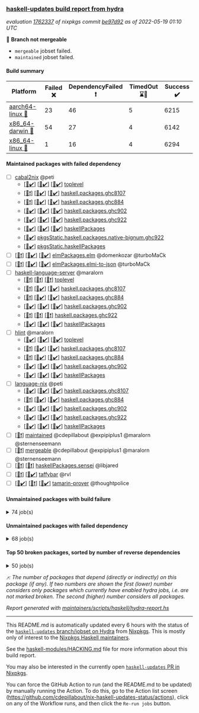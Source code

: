 ### [haskell-updates build report from hydra](https://hydra.nixos.org/jobset/nixpkgs/haskell-updates)
*evaluation [1762337](https://hydra.nixos.org/eval/1762337) of nixpkgs commit [be97d92](https://github.com/NixOS/nixpkgs/commits/be97d92fdc11ecc0ee05e3c0665b19b1be71c9a3) as of 2022-05-19 01:10 UTC*

:red_circle: **Branch not mergeable**
  * `mergeable` jobset failed.
  * `maintained` jobset failed.

#### Build summary

 | Platform | Failed :x: | DependencyFailed :heavy_exclamation_mark: | TimedOut :hourglass::no_entry_sign: | Success :heavy_check_mark: | 
 | --- | --- | --- | --- | --- | 
 | [aarch64-linux :iphone:](https://hydra.nixos.org/eval/1762337?filter=.aarch64-linux) | 23 | 46 | 5 | 6215 | 
 | [x86_64-darwin :apple:](https://hydra.nixos.org/eval/1762337?filter=.x86_64-darwin) | 54 | 27 | 4 | 6142 | 
 | [x86_64-linux :penguin:](https://hydra.nixos.org/eval/1762337?filter=.x86_64-linux) | 1 | 16 | 4 | 6294 | 
#### Maintained packages with failed dependency
- [ ] [cabal2nix](https://hydra.nixos.org/eval/1762337?filter=cabal2nix) @peti
  - [[:iphone::heavy_check_mark:]](https://hydra.nixos.org/build/177268217) [[:apple::heavy_check_mark:]](https://hydra.nixos.org/build/177282389) [[:penguin::heavy_check_mark:]](https://hydra.nixos.org/build/177275826) [toplevel](https://hydra.nixos.org/eval/1762337?filter=cabal2nix)
  - [[:iphone::heavy_exclamation_mark:]](https://hydra.nixos.org/build/177265163) [[:apple::heavy_check_mark:]](https://hydra.nixos.org/build/177279640) [[:penguin::heavy_check_mark:]](https://hydra.nixos.org/build/177277289) [haskell.packages.ghc8107](https://hydra.nixos.org/eval/1762337?filter=haskell.packages.ghc8107.cabal2nix)
  - [[:iphone::heavy_exclamation_mark:]](https://hydra.nixos.org/build/177267878) [[:apple::heavy_check_mark:]](https://hydra.nixos.org/build/177278312) [[:penguin::heavy_check_mark:]](https://hydra.nixos.org/build/177280110) [haskell.packages.ghc884](https://hydra.nixos.org/eval/1762337?filter=haskell.packages.ghc884.cabal2nix)
  - [[:iphone::heavy_check_mark:]](https://hydra.nixos.org/build/177279425) [[:apple::heavy_check_mark:]](https://hydra.nixos.org/build/177281409) [[:penguin::heavy_check_mark:]](https://hydra.nixos.org/build/177268280) [haskell.packages.ghc902](https://hydra.nixos.org/eval/1762337?filter=haskell.packages.ghc902.cabal2nix)
  - [[:iphone::heavy_check_mark:]](https://hydra.nixos.org/build/177275772) [[:apple::heavy_check_mark:]](https://hydra.nixos.org/build/177282499) [[:penguin::heavy_check_mark:]](https://hydra.nixos.org/build/177264855) [haskell.packages.ghc922](https://hydra.nixos.org/eval/1762337?filter=haskell.packages.ghc922.cabal2nix)
  - [[:iphone::heavy_check_mark:]](https://hydra.nixos.org/build/177274853) [[:apple::heavy_check_mark:]](https://hydra.nixos.org/build/177269448) [[:penguin::heavy_check_mark:]](https://hydra.nixos.org/build/177265853) [haskellPackages](https://hydra.nixos.org/eval/1762337?filter=haskellPackages.cabal2nix)
  -   [[:penguin::heavy_check_mark:]](https://hydra.nixos.org/build/177275525) [pkgsStatic.haskell.packages.native-bignum.ghc922](https://hydra.nixos.org/eval/1762337?filter=pkgsStatic.haskell.packages.native-bignum.ghc922.cabal2nix)
  -   [[:penguin::heavy_check_mark:]](https://hydra.nixos.org/build/177282560) [pkgsStatic.haskellPackages](https://hydra.nixos.org/eval/1762337?filter=pkgsStatic.haskellPackages.cabal2nix)
- [ ] [[:iphone::heavy_exclamation_mark:]](https://hydra.nixos.org/build/177272711) [[:apple::heavy_check_mark:]](https://hydra.nixos.org/build/177280085) [[:penguin::heavy_check_mark:]](https://hydra.nixos.org/build/177268832) [elmPackages.elm](https://hydra.nixos.org/eval/1762337?filter=elmPackages.elm) @domenkozar @turboMaCk
- [ ] [[:iphone::heavy_exclamation_mark:]](https://hydra.nixos.org/build/177281162) [[:apple::heavy_check_mark:]](https://hydra.nixos.org/build/177283211) [[:penguin::heavy_check_mark:]](https://hydra.nixos.org/build/177266874) [elmPackages.elmi-to-json](https://hydra.nixos.org/eval/1762337?filter=elmPackages.elmi-to-json) @turboMaCk
- [ ] [haskell-language-server](https://hydra.nixos.org/eval/1762337?filter=haskell-language-server) @maralorn
  - [[:iphone::heavy_exclamation_mark:]](https://hydra.nixos.org/build/177281890) [[:apple::heavy_exclamation_mark:]](https://hydra.nixos.org/build/177280337) [[:penguin::heavy_exclamation_mark:]](https://hydra.nixos.org/build/177266132) [toplevel](https://hydra.nixos.org/eval/1762337?filter=haskell-language-server)
  - [[:iphone::heavy_exclamation_mark:]](https://hydra.nixos.org/build/177281303) [[:apple::heavy_check_mark:]](https://hydra.nixos.org/build/177276866) [[:penguin::heavy_check_mark:]](https://hydra.nixos.org/build/177283258) [haskell.packages.ghc8107](https://hydra.nixos.org/eval/1762337?filter=haskell.packages.ghc8107.haskell-language-server)
  - [[:iphone::heavy_exclamation_mark:]](https://hydra.nixos.org/build/177280750) [[:apple::heavy_check_mark:]](https://hydra.nixos.org/build/177267799) [[:penguin::heavy_check_mark:]](https://hydra.nixos.org/build/177283789) [haskell.packages.ghc884](https://hydra.nixos.org/eval/1762337?filter=haskell.packages.ghc884.haskell-language-server)
  - [[:iphone::heavy_check_mark:]](https://hydra.nixos.org/build/177270948) [[:apple::heavy_check_mark:]](https://hydra.nixos.org/build/177268894) [[:penguin::heavy_check_mark:]](https://hydra.nixos.org/build/177265103) [haskell.packages.ghc902](https://hydra.nixos.org/eval/1762337?filter=haskell.packages.ghc902.haskell-language-server)
  - [[:iphone::heavy_exclamation_mark:]](https://hydra.nixos.org/build/177269643) [[:apple::heavy_exclamation_mark:]](https://hydra.nixos.org/build/177271493) [[:penguin::heavy_exclamation_mark:]](https://hydra.nixos.org/build/177266738) [haskell.packages.ghc922](https://hydra.nixos.org/eval/1762337?filter=haskell.packages.ghc922.haskell-language-server)
  - [[:iphone::heavy_check_mark:]](https://hydra.nixos.org/build/177280344) [[:apple::heavy_check_mark:]](https://hydra.nixos.org/build/177269016) [[:penguin::heavy_check_mark:]](https://hydra.nixos.org/build/177283942) [haskellPackages](https://hydra.nixos.org/eval/1762337?filter=haskellPackages.haskell-language-server)
- [ ] [hlint](https://hydra.nixos.org/eval/1762337?filter=hlint) @maralorn
  - [[:iphone::heavy_check_mark:]](https://hydra.nixos.org/build/177282428) [[:apple::heavy_check_mark:]](https://hydra.nixos.org/build/177268912) [[:penguin::heavy_check_mark:]](https://hydra.nixos.org/build/177269543) [toplevel](https://hydra.nixos.org/eval/1762337?filter=hlint)
  - [[:iphone::heavy_exclamation_mark:]](https://hydra.nixos.org/build/177267131) [[:apple::heavy_check_mark:]](https://hydra.nixos.org/build/177269664) [[:penguin::heavy_check_mark:]](https://hydra.nixos.org/build/177270157) [haskell.packages.ghc8107](https://hydra.nixos.org/eval/1762337?filter=haskell.packages.ghc8107.hlint)
  - [[:iphone::heavy_exclamation_mark:]](https://hydra.nixos.org/build/177279820) [[:apple::heavy_check_mark:]](https://hydra.nixos.org/build/177279213) [[:penguin::heavy_check_mark:]](https://hydra.nixos.org/build/177281228) [haskell.packages.ghc884](https://hydra.nixos.org/eval/1762337?filter=haskell.packages.ghc884.hlint)
  - [[:iphone::heavy_check_mark:]](https://hydra.nixos.org/build/177280921) [[:apple::heavy_check_mark:]](https://hydra.nixos.org/build/177267679) [[:penguin::heavy_check_mark:]](https://hydra.nixos.org/build/177273487) [haskell.packages.ghc902](https://hydra.nixos.org/eval/1762337?filter=haskell.packages.ghc902.hlint)
  - [[:iphone::heavy_check_mark:]](https://hydra.nixos.org/build/177282727) [[:apple::heavy_check_mark:]](https://hydra.nixos.org/build/177273971) [[:penguin::heavy_check_mark:]](https://hydra.nixos.org/build/177271442) [haskellPackages](https://hydra.nixos.org/eval/1762337?filter=haskellPackages.hlint)
- [ ] [language-nix](https://hydra.nixos.org/eval/1762337?filter=language-nix) @peti
  - [[:iphone::heavy_check_mark:]](https://hydra.nixos.org/build/177269225) [[:apple::heavy_check_mark:]](https://hydra.nixos.org/build/177268167) [[:penguin::heavy_check_mark:]](https://hydra.nixos.org/build/177277610) [haskell.packages.ghc8107](https://hydra.nixos.org/eval/1762337?filter=haskell.packages.ghc8107.language-nix)
  - [[:iphone::heavy_exclamation_mark:]](https://hydra.nixos.org/build/177276535) [[:apple::heavy_check_mark:]](https://hydra.nixos.org/build/177274864) [[:penguin::heavy_check_mark:]](https://hydra.nixos.org/build/177281748) [haskell.packages.ghc884](https://hydra.nixos.org/eval/1762337?filter=haskell.packages.ghc884.language-nix)
  - [[:iphone::heavy_check_mark:]](https://hydra.nixos.org/build/177271855) [[:apple::heavy_check_mark:]](https://hydra.nixos.org/build/177279955) [[:penguin::heavy_check_mark:]](https://hydra.nixos.org/build/177270808) [haskell.packages.ghc902](https://hydra.nixos.org/eval/1762337?filter=haskell.packages.ghc902.language-nix)
  - [[:iphone::heavy_check_mark:]](https://hydra.nixos.org/build/177283081) [[:apple::heavy_check_mark:]](https://hydra.nixos.org/build/177273761) [[:penguin::heavy_check_mark:]](https://hydra.nixos.org/build/177273676) [haskell.packages.ghc922](https://hydra.nixos.org/eval/1762337?filter=haskell.packages.ghc922.language-nix)
  - [[:iphone::heavy_check_mark:]](https://hydra.nixos.org/build/177273367) [[:apple::heavy_check_mark:]](https://hydra.nixos.org/build/177267535) [[:penguin::heavy_check_mark:]](https://hydra.nixos.org/build/177267611) [haskellPackages](https://hydra.nixos.org/eval/1762337?filter=haskellPackages.language-nix)
- [ ] [[:penguin::heavy_exclamation_mark:]](https://hydra.nixos.org/build/177274125) [maintained](https://hydra.nixos.org/eval/1762337?filter=maintained) @cdepillabout @expipiplus1 @maralorn @sternenseemann
- [ ] [[:penguin::heavy_exclamation_mark:]](https://hydra.nixos.org/build/177267015) [mergeable](https://hydra.nixos.org/eval/1762337?filter=mergeable) @cdepillabout @expipiplus1 @maralorn @sternenseemann
- [ ] [[:iphone::heavy_exclamation_mark:]](https://hydra.nixos.org/build/177269821) [[:penguin::heavy_exclamation_mark:]](https://hydra.nixos.org/build/177268313) [haskellPackages.sensei](https://hydra.nixos.org/eval/1762337?filter=haskellPackages.sensei) @libjared
- [ ] [[:iphone::heavy_exclamation_mark:]](https://hydra.nixos.org/build/177275897) [[:penguin::heavy_check_mark:]](https://hydra.nixos.org/build/177267323) [taffybar](https://hydra.nixos.org/eval/1762337?filter=taffybar) @rvl
- [ ] [[:iphone::heavy_check_mark:]](https://hydra.nixos.org/build/177280518) [[:apple::heavy_exclamation_mark:]](https://hydra.nixos.org/build/177266679) [[:penguin::heavy_check_mark:]](https://hydra.nixos.org/build/177275832) [tamarin-prover](https://hydra.nixos.org/eval/1762337?filter=tamarin-prover) @thoughtpolice
#### Unmaintained packages with build failure
<details><summary>74 job(s) </summary>

- [ ] [[:iphone::heavy_check_mark:]](https://hydra.nixos.org/build/177278696) [[:apple::x:]](https://hydra.nixos.org/build/177280862) [[:penguin::heavy_check_mark:]](https://hydra.nixos.org/build/177269689) [haskellPackages.di-core](https://hydra.nixos.org/eval/1762337?filter=haskellPackages.di-core)  :arrow_heading_up: 8 | 11
- [ ] [[:iphone::x:]](https://hydra.nixos.org/build/177280266) [[:apple::heavy_check_mark:]](https://hydra.nixos.org/build/177278844) [[:penguin::heavy_check_mark:]](https://hydra.nixos.org/build/177269810) [haskellPackages.OrderedBits](https://hydra.nixos.org/eval/1762337?filter=haskellPackages.OrderedBits)  :arrow_heading_up: 5 | 36
- [ ] [[:iphone::x:]](https://hydra.nixos.org/build/177277657) [[:apple::heavy_check_mark:]](https://hydra.nixos.org/build/177270180) [[:penguin::heavy_check_mark:]](https://hydra.nixos.org/build/177270075) [haskellPackages.hw-json-simd](https://hydra.nixos.org/eval/1762337?filter=haskellPackages.hw-json-simd)  :arrow_heading_up: 2 | 8
- [ ] [[:iphone::x:]](https://hydra.nixos.org/build/177270102) [[:apple::heavy_check_mark:]](https://hydra.nixos.org/build/177268767) [[:penguin::heavy_check_mark:]](https://hydra.nixos.org/build/177268393) [haskellPackages.hw-simd](https://hydra.nixos.org/eval/1762337?filter=haskellPackages.hw-simd)  :arrow_heading_up: 2 | 8
- [ ] [[:iphone::x:]](https://hydra.nixos.org/build/177273739) [[:apple::heavy_check_mark:]](https://hydra.nixos.org/build/177267343) [[:penguin::heavy_check_mark:]](https://hydra.nixos.org/build/177277135) [haskellPackages.cdar-mBound](https://hydra.nixos.org/eval/1762337?filter=haskellPackages.cdar-mBound)  :arrow_heading_up: 2 | 2
- [ ] [[:iphone::x:]](https://hydra.nixos.org/build/177272073) [[:apple::heavy_check_mark:]](https://hydra.nixos.org/build/177271288) [[:penguin::heavy_check_mark:]](https://hydra.nixos.org/build/177267403) [haskellPackages.quic](https://hydra.nixos.org/eval/1762337?filter=haskellPackages.quic)  :arrow_heading_up: 2 | 2
- [ ] [[:iphone::x:]](https://hydra.nixos.org/build/177272252) [[:apple::heavy_check_mark:]](https://hydra.nixos.org/build/177271239) [[:penguin::heavy_check_mark:]](https://hydra.nixos.org/build/177269084) [haskellPackages.freetype2](https://hydra.nixos.org/eval/1762337?filter=haskellPackages.freetype2)  :arrow_heading_up: 1 | 8
- [ ] [[:iphone::heavy_check_mark:]](https://hydra.nixos.org/build/177268342) [[:apple::x:]](https://hydra.nixos.org/build/177272543) [[:penguin::heavy_check_mark:]](https://hydra.nixos.org/build/177271283) [haskellPackages.free-vector-spaces](https://hydra.nixos.org/eval/1762337?filter=haskellPackages.free-vector-spaces)  :arrow_heading_up: 1 | 7
- [ ] [[:iphone::x:]](https://hydra.nixos.org/build/177283057) [[:apple::heavy_check_mark:]](https://hydra.nixos.org/build/177272756) [[:penguin::heavy_check_mark:]](https://hydra.nixos.org/build/177269180) [haskellPackages.long-double](https://hydra.nixos.org/eval/1762337?filter=haskellPackages.long-double)  :arrow_heading_up: 1 | 2
- [ ] [[:iphone::x:]](https://hydra.nixos.org/build/177275552) [[:apple::x:]](https://hydra.nixos.org/build/177277974) [[:penguin::heavy_check_mark:]](https://hydra.nixos.org/build/177271491) [haskellPackages.easytensor](https://hydra.nixos.org/eval/1762337?filter=haskellPackages.easytensor)  :arrow_heading_up: 1 | 1
- [ ] [[:iphone::heavy_check_mark:]](https://hydra.nixos.org/build/177282014) [[:apple::x:]](https://hydra.nixos.org/build/177276401) [[:penguin::heavy_check_mark:]](https://hydra.nixos.org/build/177272710) [haskellPackages.grab](https://hydra.nixos.org/eval/1762337?filter=haskellPackages.grab)  :arrow_heading_up: 1 | 1
- [ ] [[:iphone::heavy_check_mark:]](https://hydra.nixos.org/build/177268709) [[:apple::x:]](https://hydra.nixos.org/build/177272539) [[:penguin::heavy_check_mark:]](https://hydra.nixos.org/build/177267554) [haskellPackages.keep-alive](https://hydra.nixos.org/eval/1762337?filter=haskellPackages.keep-alive)  :arrow_heading_up: 1 | 1
- [ ] [[:iphone::x:]](https://hydra.nixos.org/build/177272872) [[:apple::heavy_check_mark:]](https://hydra.nixos.org/build/177270648) [[:penguin::heavy_check_mark:]](https://hydra.nixos.org/build/177281774) [haskellPackages.nlopt-haskell](https://hydra.nixos.org/eval/1762337?filter=haskellPackages.nlopt-haskell)  :arrow_heading_up: 1 | 1
- [ ] [[:iphone::x:]](https://hydra.nixos.org/build/177276238) [[:apple::heavy_check_mark:]](https://hydra.nixos.org/build/177266634) [[:penguin::heavy_check_mark:]](https://hydra.nixos.org/build/177265435) [haskellPackages.swisstable](https://hydra.nixos.org/eval/1762337?filter=haskellPackages.swisstable)  :arrow_heading_up: 1 | 1
- [ ] [[:iphone::x:]](https://hydra.nixos.org/build/177282193) [[:apple::heavy_check_mark:]](https://hydra.nixos.org/build/177278394) [[:penguin::heavy_check_mark:]](https://hydra.nixos.org/build/177276830) [haskellPackages.unicode-properties](https://hydra.nixos.org/eval/1762337?filter=haskellPackages.unicode-properties)  :arrow_heading_up: 1 | 1
- [ ] [[:iphone::heavy_check_mark:]](https://hydra.nixos.org/build/177283499) [[:apple::x:]](https://hydra.nixos.org/build/177265465) [[:penguin::heavy_check_mark:]](https://hydra.nixos.org/build/177264941) [haskellPackages.zip](https://hydra.nixos.org/eval/1762337?filter=haskellPackages.zip)  :arrow_heading_up: 0 | 5
- [ ] [[:iphone::heavy_check_mark:]](https://hydra.nixos.org/build/177280743) [[:apple::x:]](https://hydra.nixos.org/build/177272339) [[:penguin::heavy_check_mark:]](https://hydra.nixos.org/build/177276330) [haskellPackages.PyF](https://hydra.nixos.org/eval/1762337?filter=haskellPackages.PyF)  :arrow_heading_up: 0 | 4
- [ ] [[:iphone::heavy_check_mark:]](https://hydra.nixos.org/build/177283640) [[:apple::x:]](https://hydra.nixos.org/build/177281317) [[:penguin::heavy_check_mark:]](https://hydra.nixos.org/build/177278808) [haskellPackages.hmidi](https://hydra.nixos.org/eval/1762337?filter=haskellPackages.hmidi)  :arrow_heading_up: 0 | 4
- [ ] [[:iphone::heavy_check_mark:]](https://hydra.nixos.org/build/177277794) [[:apple::x:]](https://hydra.nixos.org/build/177277962) [[:penguin::heavy_check_mark:]](https://hydra.nixos.org/build/177276494) [haskellPackages.posix-socket](https://hydra.nixos.org/eval/1762337?filter=haskellPackages.posix-socket)  :arrow_heading_up: 0 | 2
- [ ] [[:iphone::heavy_check_mark:]](https://hydra.nixos.org/build/177271201) [[:apple::x:]](https://hydra.nixos.org/build/177271714) [[:penguin::heavy_check_mark:]](https://hydra.nixos.org/build/177273134) [haskellPackages.gi-gdkx11](https://hydra.nixos.org/eval/1762337?filter=haskellPackages.gi-gdkx11)  :arrow_heading_up: 0 | 1
- [ ] [[:iphone::heavy_check_mark:]](https://hydra.nixos.org/build/177266698) [[:apple::x:]](https://hydra.nixos.org/build/177282357) [[:penguin::heavy_check_mark:]](https://hydra.nixos.org/build/177281485) [haskellPackages.hamid](https://hydra.nixos.org/eval/1762337?filter=haskellPackages.hamid)  :arrow_heading_up: 0 | 1
- [ ] [[:iphone::heavy_check_mark:]](https://hydra.nixos.org/build/177277827) [[:apple::x:]](https://hydra.nixos.org/build/177280872) [[:penguin::heavy_check_mark:]](https://hydra.nixos.org/build/177269033) [haskellPackages.hmatrix-morpheus](https://hydra.nixos.org/eval/1762337?filter=haskellPackages.hmatrix-morpheus)  :arrow_heading_up: 0 | 1
- [ ] [[:iphone::heavy_check_mark:]](https://hydra.nixos.org/build/177267922) [[:apple::x:]](https://hydra.nixos.org/build/177282599) [[:penguin::heavy_check_mark:]](https://hydra.nixos.org/build/177265227) [haskellPackages.huckleberry](https://hydra.nixos.org/eval/1762337?filter=haskellPackages.huckleberry)  :arrow_heading_up: 0 | 1
- [ ] [[:iphone::heavy_check_mark:]](https://hydra.nixos.org/build/177282950) [[:apple::x:]](https://hydra.nixos.org/build/177265695) [[:penguin::heavy_check_mark:]](https://hydra.nixos.org/build/177271223) [haskellPackages.openal-ffi](https://hydra.nixos.org/eval/1762337?filter=haskellPackages.openal-ffi)  :arrow_heading_up: 0 | 1
- [ ] [[:iphone::x:]](https://hydra.nixos.org/build/177266677) [[:apple::heavy_check_mark:]](https://hydra.nixos.org/build/177281605) [[:penguin::heavy_check_mark:]](https://hydra.nixos.org/build/177267017) [haskellPackages.picosat](https://hydra.nixos.org/eval/1762337?filter=haskellPackages.picosat)  :arrow_heading_up: 0 | 1
- [ ] [[:iphone::heavy_check_mark:]](https://hydra.nixos.org/build/177278047) [[:apple::x:]](https://hydra.nixos.org/build/177266585) [[:penguin::heavy_check_mark:]](https://hydra.nixos.org/build/177266144) [haskellPackages.select](https://hydra.nixos.org/eval/1762337?filter=haskellPackages.select)  :arrow_heading_up: 0 | 1
- [ ] [[:iphone::heavy_check_mark:]](https://hydra.nixos.org/build/177279782) [[:apple::x:]](https://hydra.nixos.org/build/177273795) [[:penguin::heavy_check_mark:]](https://hydra.nixos.org/build/177277842) [haskellPackages.sysinfo](https://hydra.nixos.org/eval/1762337?filter=haskellPackages.sysinfo)  :arrow_heading_up: 0 | 1
- [ ] [[:iphone::x:]](https://hydra.nixos.org/build/177269770) [[:apple::heavy_check_mark:]](https://hydra.nixos.org/build/177269483) [[:penguin::heavy_check_mark:]](https://hydra.nixos.org/build/177265562) [haskellPackages.txt-sushi](https://hydra.nixos.org/eval/1762337?filter=haskellPackages.txt-sushi)  :arrow_heading_up: 0 | 1
- [ ] [[:iphone::heavy_check_mark:]](https://hydra.nixos.org/build/177267984) [[:apple::x:]](https://hydra.nixos.org/build/177265805) [[:penguin::heavy_check_mark:]](https://hydra.nixos.org/build/177275753) [haskellPackages.FractalArt](https://hydra.nixos.org/eval/1762337?filter=haskellPackages.FractalArt) 
- [ ] [[:iphone::x:]](https://hydra.nixos.org/build/177283838) [[:apple::heavy_check_mark:]](https://hydra.nixos.org/build/177277928) [[:penguin::heavy_check_mark:]](https://hydra.nixos.org/build/177265537) [haskellPackages.HsASA](https://hydra.nixos.org/eval/1762337?filter=haskellPackages.HsASA) 
- [ ] [[:iphone::hourglass::no_entry_sign:]](https://hydra.nixos.org/build/177279950) [[:apple::x:]](https://hydra.nixos.org/build/177276563) [[:penguin::hourglass::no_entry_sign:]](https://hydra.nixos.org/build/177274617) [haskellPackages.bindings-common](https://hydra.nixos.org/eval/1762337?filter=haskellPackages.bindings-common) 
- [ ] [[:iphone::heavy_check_mark:]](https://hydra.nixos.org/build/177266974) [[:apple::x:]](https://hydra.nixos.org/build/177267548) [[:penguin::heavy_check_mark:]](https://hydra.nixos.org/build/177274196) [haskellPackages.chiphunk](https://hydra.nixos.org/eval/1762337?filter=haskellPackages.chiphunk) 
- [ ] [[:iphone::x:]](https://hydra.nixos.org/build/177271517) [[:apple::heavy_check_mark:]](https://hydra.nixos.org/build/177282982) [[:penguin::heavy_check_mark:]](https://hydra.nixos.org/build/177271583) [haskellPackages.comfort-fftw](https://hydra.nixos.org/eval/1762337?filter=haskellPackages.comfort-fftw) 
- [ ] [[:iphone::heavy_check_mark:]](https://hydra.nixos.org/build/177283520) [[:apple::x:]](https://hydra.nixos.org/build/177280108) [[:penguin::heavy_check_mark:]](https://hydra.nixos.org/build/177272570) [haskellPackages.diskhash](https://hydra.nixos.org/eval/1762337?filter=haskellPackages.diskhash) 
- [ ] [[:iphone::x:]](https://hydra.nixos.org/build/177279377) [[:apple::heavy_check_mark:]](https://hydra.nixos.org/build/177271827) [[:penguin::heavy_check_mark:]](https://hydra.nixos.org/build/177271261) [haskellPackages.env-extra](https://hydra.nixos.org/eval/1762337?filter=haskellPackages.env-extra) 
- [ ] [[:iphone::heavy_check_mark:]](https://hydra.nixos.org/build/177269424) [[:apple::x:]](https://hydra.nixos.org/build/177275393) [[:penguin::heavy_check_mark:]](https://hydra.nixos.org/build/177269683) [haskellPackages.epub-tools](https://hydra.nixos.org/eval/1762337?filter=haskellPackages.epub-tools) 
- [ ] [[:iphone::heavy_check_mark:]](https://hydra.nixos.org/build/177270642) [[:apple::x:]](https://hydra.nixos.org/build/177277317) [[:penguin::heavy_check_mark:]](https://hydra.nixos.org/build/177279974) [haskellPackages.fudgets](https://hydra.nixos.org/eval/1762337?filter=haskellPackages.fudgets) 
- [ ] [[:iphone::heavy_check_mark:]](https://hydra.nixos.org/build/177267670) [[:apple::x:]](https://hydra.nixos.org/build/177272805) [[:penguin::heavy_check_mark:]](https://hydra.nixos.org/build/177267209) [haskellPackages.gerrit](https://hydra.nixos.org/eval/1762337?filter=haskellPackages.gerrit) 
- [ ] [[:iphone::heavy_check_mark:]](https://hydra.nixos.org/build/177269248) [[:apple::x:]](https://hydra.nixos.org/build/177275992) [[:penguin::heavy_check_mark:]](https://hydra.nixos.org/build/177274902) [haskellPackages.ghc-gc-hook](https://hydra.nixos.org/eval/1762337?filter=haskellPackages.ghc-gc-hook) 
- [ ] [[:apple::x:]](https://hydra.nixos.org/build/177265693) [haskellPackages.gi-gtkosxapplication](https://hydra.nixos.org/eval/1762337?filter=haskellPackages.gi-gtkosxapplication) 
- [ ] [[:iphone::x:]](https://hydra.nixos.org/build/177279199) [[:penguin::heavy_check_mark:]](https://hydra.nixos.org/build/177276295) [haskellPackages.gnome-keyring](https://hydra.nixos.org/eval/1762337?filter=haskellPackages.gnome-keyring) 
- [ ] [[:apple::x:]](https://hydra.nixos.org/build/177266277) [haskellPackages.gtk-mac-integration](https://hydra.nixos.org/eval/1762337?filter=haskellPackages.gtk-mac-integration) 
- [ ] [[:iphone::heavy_check_mark:]](https://hydra.nixos.org/build/177274702) [[:apple::x:]](https://hydra.nixos.org/build/177269208) [[:penguin::heavy_check_mark:]](https://hydra.nixos.org/build/177265578) [haskellPackages.gtk-traymanager](https://hydra.nixos.org/eval/1762337?filter=haskellPackages.gtk-traymanager) 
- [ ] [[:apple::x:]](https://hydra.nixos.org/build/177269583) [haskellPackages.gtk3-mac-integration](https://hydra.nixos.org/eval/1762337?filter=haskellPackages.gtk3-mac-integration) 
- [ ] [[:iphone::heavy_check_mark:]](https://hydra.nixos.org/build/177280998) [[:apple::x:]](https://hydra.nixos.org/build/177271726) [[:penguin::heavy_check_mark:]](https://hydra.nixos.org/build/177276873) [haskellPackages.hid](https://hydra.nixos.org/eval/1762337?filter=haskellPackages.hid) 
- [ ] [[:iphone::heavy_check_mark:]](https://hydra.nixos.org/build/177278197) [[:apple::x:]](https://hydra.nixos.org/build/177277833) [[:penguin::heavy_check_mark:]](https://hydra.nixos.org/build/177271287) [haskellPackages.hinotify-conduit](https://hydra.nixos.org/eval/1762337?filter=haskellPackages.hinotify-conduit) 
- [ ] [[:iphone::heavy_check_mark:]](https://hydra.nixos.org/build/177281467) [[:apple::x:]](https://hydra.nixos.org/build/177271824) [[:penguin::heavy_check_mark:]](https://hydra.nixos.org/build/177278839) [haskellPackages.hsshellscript](https://hydra.nixos.org/eval/1762337?filter=haskellPackages.hsshellscript) 
- [ ] [[:iphone::heavy_check_mark:]](https://hydra.nixos.org/build/177272209) [[:apple::x:]](https://hydra.nixos.org/build/177276055) [[:penguin::heavy_check_mark:]](https://hydra.nixos.org/build/177268788) [haskellPackages.hssourceinfo](https://hydra.nixos.org/eval/1762337?filter=haskellPackages.hssourceinfo) 
- [ ] [[:iphone::heavy_check_mark:]](https://hydra.nixos.org/build/177272215) [[:apple::x:]](https://hydra.nixos.org/build/177283045) [[:penguin::heavy_check_mark:]](https://hydra.nixos.org/build/177273667) [haskellPackages.ipcvar](https://hydra.nixos.org/eval/1762337?filter=haskellPackages.ipcvar) 
- [ ] [[:iphone::x:]](https://hydra.nixos.org/build/177274676) [[:apple::heavy_check_mark:]](https://hydra.nixos.org/build/177266061) [[:penguin::heavy_check_mark:]](https://hydra.nixos.org/build/177270313) [haskellPackages.jammittools](https://hydra.nixos.org/eval/1762337?filter=haskellPackages.jammittools) 
- [ ] [[:apple::x:]](https://hydra.nixos.org/build/177270698) [haskellPackages.kqueue](https://hydra.nixos.org/eval/1762337?filter=haskellPackages.kqueue) 
- [ ] [[:iphone::x:]](https://hydra.nixos.org/build/177266485) [[:apple::x:]](https://hydra.nixos.org/build/177272081) [[:penguin::x:]](https://hydra.nixos.org/build/177277296) [haskellPackages.lambdabot-telegram-plugins](https://hydra.nixos.org/eval/1762337?filter=haskellPackages.lambdabot-telegram-plugins) 
- [ ] [[:iphone::heavy_check_mark:]](https://hydra.nixos.org/build/177280104) [[:apple::x:]](https://hydra.nixos.org/build/177278785) [[:penguin::heavy_check_mark:]](https://hydra.nixos.org/build/177280964) [haskellPackages.linux-framebuffer](https://hydra.nixos.org/eval/1762337?filter=haskellPackages.linux-framebuffer) 
- [ ] [[:iphone::heavy_check_mark:]](https://hydra.nixos.org/build/177274408) [[:apple::x:]](https://hydra.nixos.org/build/177272659) [[:penguin::heavy_check_mark:]](https://hydra.nixos.org/build/177278227) [haskellPackages.mediawiki2latex](https://hydra.nixos.org/eval/1762337?filter=haskellPackages.mediawiki2latex) 
- [ ] [[:iphone::heavy_check_mark:]](https://hydra.nixos.org/build/177278743) [[:apple::x:]](https://hydra.nixos.org/build/177282759) [[:penguin::heavy_check_mark:]](https://hydra.nixos.org/build/177282638) [haskellPackages.mercury-api](https://hydra.nixos.org/eval/1762337?filter=haskellPackages.mercury-api) 
- [ ] [[:iphone::heavy_check_mark:]](https://hydra.nixos.org/build/177266412) [[:apple::x:]](https://hydra.nixos.org/build/177269627) [[:penguin::heavy_check_mark:]](https://hydra.nixos.org/build/177266932) [haskellPackages.nano-cryptr](https://hydra.nixos.org/eval/1762337?filter=haskellPackages.nano-cryptr) 
- [ ] [[:iphone::heavy_check_mark:]](https://hydra.nixos.org/build/177282057) [[:apple::x:]](https://hydra.nixos.org/build/177278519) [[:penguin::heavy_check_mark:]](https://hydra.nixos.org/build/177264764) [haskellPackages.persistent-pagination](https://hydra.nixos.org/eval/1762337?filter=haskellPackages.persistent-pagination) 
- [ ] [[:iphone::heavy_check_mark:]](https://hydra.nixos.org/build/177265645) [[:apple::x:]](https://hydra.nixos.org/build/177268309) [[:penguin::heavy_check_mark:]](https://hydra.nixos.org/build/177268863) [haskellPackages.phatsort](https://hydra.nixos.org/eval/1762337?filter=haskellPackages.phatsort) 
- [ ] [[:iphone::heavy_check_mark:]](https://hydra.nixos.org/build/177266046) [[:apple::x:]](https://hydra.nixos.org/build/177271129) [[:penguin::heavy_check_mark:]](https://hydra.nixos.org/build/177269192) [haskellPackages.ping-wrapper](https://hydra.nixos.org/eval/1762337?filter=haskellPackages.ping-wrapper) 
- [ ] [[:iphone::heavy_check_mark:]](https://hydra.nixos.org/build/177273145) [[:apple::x:]](https://hydra.nixos.org/build/177277084) [[:penguin::heavy_check_mark:]](https://hydra.nixos.org/build/177269985) [haskellPackages.posix-timer](https://hydra.nixos.org/eval/1762337?filter=haskellPackages.posix-timer) 
- [ ] [[:iphone::heavy_check_mark:]](https://hydra.nixos.org/build/177268159) [[:apple::x:]](https://hydra.nixos.org/build/177278220) [[:penguin::heavy_check_mark:]](https://hydra.nixos.org/build/177271634) [haskellPackages.pthread](https://hydra.nixos.org/eval/1762337?filter=haskellPackages.pthread) 
- [ ] [[:iphone::heavy_check_mark:]](https://hydra.nixos.org/build/177270599) [[:apple::x:]](https://hydra.nixos.org/build/177271605) [[:penguin::heavy_check_mark:]](https://hydra.nixos.org/build/177266924) [haskellPackages.reserve](https://hydra.nixos.org/eval/1762337?filter=haskellPackages.reserve) 
- [ ] [[:iphone::x:]](https://hydra.nixos.org/build/177268073) [[:apple::heavy_check_mark:]](https://hydra.nixos.org/build/177272440) [[:penguin::heavy_check_mark:]](https://hydra.nixos.org/build/177276994) [haskellPackages.risc386](https://hydra.nixos.org/eval/1762337?filter=haskellPackages.risc386) 
- [ ] [[:iphone::heavy_check_mark:]](https://hydra.nixos.org/build/177270888) [[:apple::x:]](https://hydra.nixos.org/build/177278836) [[:penguin::heavy_check_mark:]](https://hydra.nixos.org/build/177277787) [haskellPackages.sfml-audio](https://hydra.nixos.org/eval/1762337?filter=haskellPackages.sfml-audio) 
- [ ] [[:iphone::heavy_check_mark:]](https://hydra.nixos.org/build/177268210) [[:apple::x:]](https://hydra.nixos.org/build/177268298) [[:penguin::heavy_check_mark:]](https://hydra.nixos.org/build/177274639) [haskellPackages.shared-memory](https://hydra.nixos.org/eval/1762337?filter=haskellPackages.shared-memory) 
- [ ] [[:iphone::heavy_check_mark:]](https://hydra.nixos.org/build/177271016) [[:apple::x:]](https://hydra.nixos.org/build/177268686) [[:penguin::heavy_check_mark:]](https://hydra.nixos.org/build/177271285) [haskellPackages.skews](https://hydra.nixos.org/eval/1762337?filter=haskellPackages.skews) 
- [ ] [[:iphone::x:]](https://hydra.nixos.org/build/177264911) [[:apple::x:]](https://hydra.nixos.org/build/177283006) [[:penguin::heavy_check_mark:]](https://hydra.nixos.org/build/177276777) [haskellPackages.slugify](https://hydra.nixos.org/eval/1762337?filter=haskellPackages.slugify) 
- [ ] [[:iphone::heavy_check_mark:]](https://hydra.nixos.org/build/177264748) [[:apple::x:]](https://hydra.nixos.org/build/177272159) [[:penguin::heavy_check_mark:]](https://hydra.nixos.org/build/177282384) [haskellPackages.tailfile-hinotify](https://hydra.nixos.org/eval/1762337?filter=haskellPackages.tailfile-hinotify) 
- [ ] [[:iphone::x:]](https://hydra.nixos.org/build/177269276) [[:apple::heavy_check_mark:]](https://hydra.nixos.org/build/177279627) [[:penguin::heavy_check_mark:]](https://hydra.nixos.org/build/177271916) [haskellPackages.wiringPi](https://hydra.nixos.org/eval/1762337?filter=haskellPackages.wiringPi) 
- [ ] [[:iphone::x:]](https://hydra.nixos.org/build/177282046) [[:apple::heavy_check_mark:]](https://hydra.nixos.org/build/177274705) [[:penguin::heavy_check_mark:]](https://hydra.nixos.org/build/177283593) [haskellPackages.x86-64bit](https://hydra.nixos.org/eval/1762337?filter=haskellPackages.x86-64bit) 
- [ ] [[:iphone::heavy_check_mark:]](https://hydra.nixos.org/build/177276507) [[:apple::x:]](https://hydra.nixos.org/build/177278228) [[:penguin::heavy_check_mark:]](https://hydra.nixos.org/build/177282501) [haskellPackages.xmonad-utils](https://hydra.nixos.org/eval/1762337?filter=haskellPackages.xmonad-utils) 
- [ ] [[:iphone::heavy_check_mark:]](https://hydra.nixos.org/build/177266019) [[:apple::x:]](https://hydra.nixos.org/build/177279582) [[:penguin::heavy_check_mark:]](https://hydra.nixos.org/build/177281533) [haskellPackages.yoga](https://hydra.nixos.org/eval/1762337?filter=haskellPackages.yoga) 
- [ ] [[:iphone::heavy_check_mark:]](https://hydra.nixos.org/build/177281758) [[:apple::x:]](https://hydra.nixos.org/build/177266560) [[:penguin::heavy_check_mark:]](https://hydra.nixos.org/build/177280703) [haskellPackages.zot](https://hydra.nixos.org/eval/1762337?filter=haskellPackages.zot) 
- [ ] [[:iphone::heavy_check_mark:]](https://hydra.nixos.org/build/177272236) [[:apple::x:]](https://hydra.nixos.org/build/177281000) [[:penguin::heavy_check_mark:]](https://hydra.nixos.org/build/177281943) [haskellPackages.zxcvbn-c](https://hydra.nixos.org/eval/1762337?filter=haskellPackages.zxcvbn-c) 
</details>

#### Unmaintained packages with failed dependency
<details><summary>68 job(s) </summary>

- [ ] [ghc-lib-parser-ex](https://hydra.nixos.org/eval/1762337?filter=ghc-lib-parser-ex)  :arrow_heading_up: 21 | 37
  - [[:iphone::heavy_check_mark:]](https://hydra.nixos.org/build/177279398) [[:apple::heavy_check_mark:]](https://hydra.nixos.org/build/177275273) [[:penguin::heavy_check_mark:]](https://hydra.nixos.org/build/177269157) [haskell.packages.ghc8107](https://hydra.nixos.org/eval/1762337?filter=haskell.packages.ghc8107.ghc-lib-parser-ex)
  - [[:iphone::heavy_exclamation_mark:]](https://hydra.nixos.org/build/177283607) [[:apple::heavy_check_mark:]](https://hydra.nixos.org/build/177274020) [[:penguin::heavy_check_mark:]](https://hydra.nixos.org/build/177280409) [haskell.packages.ghc884](https://hydra.nixos.org/eval/1762337?filter=haskell.packages.ghc884.ghc-lib-parser-ex)
  - [[:iphone::heavy_check_mark:]](https://hydra.nixos.org/build/177269559) [[:apple::heavy_check_mark:]](https://hydra.nixos.org/build/177270329) [[:penguin::heavy_check_mark:]](https://hydra.nixos.org/build/177265188) [haskell.packages.ghc902](https://hydra.nixos.org/eval/1762337?filter=haskell.packages.ghc902.ghc-lib-parser-ex)
  - [[:iphone::heavy_check_mark:]](https://hydra.nixos.org/build/177276985) [[:apple::heavy_check_mark:]](https://hydra.nixos.org/build/177283818) [[:penguin::heavy_check_mark:]](https://hydra.nixos.org/build/177281728) [haskellPackages](https://hydra.nixos.org/eval/1762337?filter=haskellPackages.ghc-lib-parser-ex)
- [ ] [[:iphone::heavy_check_mark:]](https://hydra.nixos.org/build/177275675) [[:apple::heavy_exclamation_mark:]](https://hydra.nixos.org/build/177268221) [[:penguin::heavy_check_mark:]](https://hydra.nixos.org/build/177265862) [haskellPackages.di-handle](https://hydra.nixos.org/eval/1762337?filter=haskellPackages.di-handle)  :arrow_heading_up: 6 | 9
- [ ] [[:iphone::heavy_check_mark:]](https://hydra.nixos.org/build/177283350) [[:apple::heavy_exclamation_mark:]](https://hydra.nixos.org/build/177280875) [[:penguin::heavy_check_mark:]](https://hydra.nixos.org/build/177272952) [haskellPackages.di-monad](https://hydra.nixos.org/eval/1762337?filter=haskellPackages.di-monad)  :arrow_heading_up: 6 | 9
- [ ] [[:iphone::heavy_check_mark:]](https://hydra.nixos.org/build/177281904) [[:apple::heavy_exclamation_mark:]](https://hydra.nixos.org/build/177272169) [[:penguin::heavy_check_mark:]](https://hydra.nixos.org/build/177283084) [haskellPackages.di-df1](https://hydra.nixos.org/eval/1762337?filter=haskellPackages.di-df1)  :arrow_heading_up: 5 | 8
- [ ] [[:iphone::heavy_exclamation_mark:]](https://hydra.nixos.org/build/177271305) [[:apple::heavy_check_mark:]](https://hydra.nixos.org/build/177277337) [[:penguin::heavy_check_mark:]](https://hydra.nixos.org/build/177278589) [haskellPackages.PrimitiveArray](https://hydra.nixos.org/eval/1762337?filter=haskellPackages.PrimitiveArray)  :arrow_heading_up: 4 | 35
- [ ] [[:iphone::heavy_exclamation_mark:]](https://hydra.nixos.org/build/177272991) [[:apple::heavy_check_mark:]](https://hydra.nixos.org/build/177272631) [[:penguin::heavy_check_mark:]](https://hydra.nixos.org/build/177276396) [haskellPackages.BiobaseTypes](https://hydra.nixos.org/eval/1762337?filter=haskellPackages.BiobaseTypes)  :arrow_heading_up: 3 | 21
- [ ] [hoogle](https://hydra.nixos.org/eval/1762337?filter=hoogle)  :arrow_heading_up: 2 | 3
  - [[:iphone::heavy_exclamation_mark:]](https://hydra.nixos.org/build/177268228) [[:apple::heavy_check_mark:]](https://hydra.nixos.org/build/177265741) [[:penguin::heavy_check_mark:]](https://hydra.nixos.org/build/177275194) [haskell.packages.ghc8107](https://hydra.nixos.org/eval/1762337?filter=haskell.packages.ghc8107.hoogle)
  - [[:iphone::heavy_exclamation_mark:]](https://hydra.nixos.org/build/177278772) [[:apple::heavy_check_mark:]](https://hydra.nixos.org/build/177271132) [[:penguin::heavy_check_mark:]](https://hydra.nixos.org/build/177273064) [haskell.packages.ghc884](https://hydra.nixos.org/eval/1762337?filter=haskell.packages.ghc884.hoogle)
  - [[:iphone::heavy_check_mark:]](https://hydra.nixos.org/build/177266234) [[:apple::heavy_check_mark:]](https://hydra.nixos.org/build/177274038) [[:penguin::heavy_check_mark:]](https://hydra.nixos.org/build/177266347) [haskell.packages.ghc902](https://hydra.nixos.org/eval/1762337?filter=haskell.packages.ghc902.hoogle)
  - [[:iphone::heavy_exclamation_mark:]](https://hydra.nixos.org/build/177275406) [[:apple::heavy_check_mark:]](https://hydra.nixos.org/build/177281902) [[:penguin::heavy_check_mark:]](https://hydra.nixos.org/build/177279915) [haskell.packages.ghc922](https://hydra.nixos.org/eval/1762337?filter=haskell.packages.ghc922.hoogle)
  - [[:iphone::heavy_check_mark:]](https://hydra.nixos.org/build/177277037) [[:apple::heavy_check_mark:]](https://hydra.nixos.org/build/177264997) [[:penguin::heavy_check_mark:]](https://hydra.nixos.org/build/177268327) [haskellPackages](https://hydra.nixos.org/eval/1762337?filter=haskellPackages.hoogle)
- [ ] [[:iphone::heavy_exclamation_mark:]](https://hydra.nixos.org/build/177283066) [[:apple::heavy_check_mark:]](https://hydra.nixos.org/build/177265182) [[:penguin::heavy_check_mark:]](https://hydra.nixos.org/build/177278466) [haskellPackages.BiobaseENA](https://hydra.nixos.org/eval/1762337?filter=haskellPackages.BiobaseENA)  :arrow_heading_up: 1 | 18
- [ ] [[:iphone::heavy_check_mark:]](https://hydra.nixos.org/build/177270449) [[:apple::heavy_exclamation_mark:]](https://hydra.nixos.org/build/177266293) [[:penguin::heavy_check_mark:]](https://hydra.nixos.org/build/177282278) [haskellPackages.di-polysemy](https://hydra.nixos.org/eval/1762337?filter=haskellPackages.di-polysemy)  :arrow_heading_up: 1 | 4
- [ ] [[:iphone::heavy_exclamation_mark:]](https://hydra.nixos.org/build/177268793) [[:apple::heavy_check_mark:]](https://hydra.nixos.org/build/177268038) [[:penguin::heavy_check_mark:]](https://hydra.nixos.org/build/177272556) [haskellPackages.aern2-mp](https://hydra.nixos.org/eval/1762337?filter=haskellPackages.aern2-mp)  :arrow_heading_up: 1 | 1
- [ ] [[:iphone::heavy_exclamation_mark:]](https://hydra.nixos.org/build/177269162) [[:penguin::heavy_exclamation_mark:]](https://hydra.nixos.org/build/177281452) [haskellPackages.hbro](https://hydra.nixos.org/eval/1762337?filter=haskellPackages.hbro)  :arrow_heading_up: 1 | 1
- [ ] [[:iphone::heavy_exclamation_mark:]](https://hydra.nixos.org/build/177268247) [[:apple::heavy_check_mark:]](https://hydra.nixos.org/build/177268275) [[:penguin::heavy_check_mark:]](https://hydra.nixos.org/build/177275149) [haskellPackages.http3](https://hydra.nixos.org/eval/1762337?filter=haskellPackages.http3)  :arrow_heading_up: 1 | 1
- [ ] [[:iphone::heavy_check_mark:]](https://hydra.nixos.org/build/177269496) [[:apple::heavy_exclamation_mark:]](https://hydra.nixos.org/build/177271575) [[:penguin::heavy_check_mark:]](https://hydra.nixos.org/build/177271097) [haskellPackages.moto](https://hydra.nixos.org/eval/1762337?filter=haskellPackages.moto)  :arrow_heading_up: 1 | 1
- [ ] [[:iphone::heavy_check_mark:]](https://hydra.nixos.org/build/177278108) [[:apple::heavy_exclamation_mark:]](https://hydra.nixos.org/build/177266009) [[:penguin::heavy_check_mark:]](https://hydra.nixos.org/build/177280536) [haskellPackages.wss-client](https://hydra.nixos.org/eval/1762337?filter=haskellPackages.wss-client)  :arrow_heading_up: 1 | 1
- [ ] [[:iphone::heavy_exclamation_mark:]](https://hydra.nixos.org/build/177279663) [[:apple::heavy_check_mark:]](https://hydra.nixos.org/build/177268333) [[:penguin::heavy_check_mark:]](https://hydra.nixos.org/build/177278822) [haskellPackages.BiobaseXNA](https://hydra.nixos.org/eval/1762337?filter=haskellPackages.BiobaseXNA)  :arrow_heading_up: 0 | 17
- [ ] [[:iphone::heavy_exclamation_mark:]](https://hydra.nixos.org/build/177280822) [[:apple::heavy_check_mark:]](https://hydra.nixos.org/build/177268256) [[:penguin::heavy_check_mark:]](https://hydra.nixos.org/build/177279099) [haskellPackages.hw-json-standard-cursor](https://hydra.nixos.org/eval/1762337?filter=haskellPackages.hw-json-standard-cursor)  :arrow_heading_up: 0 | 6
- [ ] [[:iphone::heavy_exclamation_mark:]](https://hydra.nixos.org/build/177279283) [[:apple::heavy_check_mark:]](https://hydra.nixos.org/build/177268281) [[:penguin::heavy_check_mark:]](https://hydra.nixos.org/build/177281645) [haskellPackages.hw-json-simple-cursor](https://hydra.nixos.org/eval/1762337?filter=haskellPackages.hw-json-simple-cursor)  :arrow_heading_up: 0 | 4
- [ ] [[:iphone::heavy_exclamation_mark:]](https://hydra.nixos.org/build/177274233) [[:apple::heavy_check_mark:]](https://hydra.nixos.org/build/177283265) [[:penguin::heavy_check_mark:]](https://hydra.nixos.org/build/177273575) [haskellPackages.BiobaseFasta](https://hydra.nixos.org/eval/1762337?filter=haskellPackages.BiobaseFasta)  :arrow_heading_up: 0 | 3
- [ ] [[:iphone::heavy_exclamation_mark:]](https://hydra.nixos.org/build/177273787) [[:apple::heavy_check_mark:]](https://hydra.nixos.org/build/177277557) [[:penguin::heavy_check_mark:]](https://hydra.nixos.org/build/177265896) [haskellPackages.hw-dsv](https://hydra.nixos.org/eval/1762337?filter=haskellPackages.hw-dsv)  :arrow_heading_up: 0 | 3
- [ ] [[:iphone::heavy_check_mark:]](https://hydra.nixos.org/build/177270018) [[:apple::heavy_exclamation_mark:]](https://hydra.nixos.org/build/177272415) [[:penguin::heavy_check_mark:]](https://hydra.nixos.org/build/177264887) [haskellPackages.di](https://hydra.nixos.org/eval/1762337?filter=haskellPackages.di)  :arrow_heading_up: 0 | 2
- [ ] [[:iphone::heavy_check_mark:]](https://hydra.nixos.org/build/177270199) [[:apple::heavy_exclamation_mark:]](https://hydra.nixos.org/build/177269057) [[:penguin::heavy_check_mark:]](https://hydra.nixos.org/build/177279031) [haskellPackages.dde](https://hydra.nixos.org/eval/1762337?filter=haskellPackages.dde)  :arrow_heading_up: 0 | 1
- [ ] [[:iphone::heavy_exclamation_mark:]](https://hydra.nixos.org/build/177275054) [[:apple::heavy_exclamation_mark:]](https://hydra.nixos.org/build/177269387) [[:penguin::heavy_exclamation_mark:]](https://hydra.nixos.org/build/177268415) [haskellPackages.GuiHaskell](https://hydra.nixos.org/eval/1762337?filter=haskellPackages.GuiHaskell) 
- [ ] [[:iphone::heavy_exclamation_mark:]](https://hydra.nixos.org/build/177283539) [[:apple::heavy_exclamation_mark:]](https://hydra.nixos.org/build/177271082) [[:penguin::heavy_exclamation_mark:]](https://hydra.nixos.org/build/177278596) [haskellPackages.HPlot](https://hydra.nixos.org/eval/1762337?filter=haskellPackages.HPlot) 
- [ ] [[:iphone::heavy_exclamation_mark:]](https://hydra.nixos.org/build/177267562) [[:apple::heavy_check_mark:]](https://hydra.nixos.org/build/177265867) [[:penguin::heavy_check_mark:]](https://hydra.nixos.org/build/177270445) [haskellPackages.aern2-real](https://hydra.nixos.org/eval/1762337?filter=haskellPackages.aern2-real) 
- [ ] [[:iphone::heavy_exclamation_mark:]](https://hydra.nixos.org/build/177274308) [[:apple::heavy_check_mark:]](https://hydra.nixos.org/build/177277994) [[:penguin::heavy_check_mark:]](https://hydra.nixos.org/build/177280434) [haskellPackages.align-audio](https://hydra.nixos.org/eval/1762337?filter=haskellPackages.align-audio) 
- [ ] [[:iphone::heavy_exclamation_mark:]](https://hydra.nixos.org/build/177272293) [[:apple::heavy_exclamation_mark:]](https://hydra.nixos.org/build/177272853) [[:penguin::heavy_exclamation_mark:]](https://hydra.nixos.org/build/177278833) [haskellPackages.bluetile](https://hydra.nixos.org/eval/1762337?filter=haskellPackages.bluetile) 
- [ ] [bootGhcjs](https://hydra.nixos.org/eval/1762337?filter=bootGhcjs) 
  - [[:iphone::heavy_exclamation_mark:]](https://hydra.nixos.org/build/177272697) [[:apple::heavy_check_mark:]](https://hydra.nixos.org/build/177281558) [[:penguin::heavy_check_mark:]](https://hydra.nixos.org/build/177276572) [haskell.compiler.ghcjs](https://hydra.nixos.org/eval/1762337?filter=haskell.compiler.ghcjs.bootGhcjs)
  - [[:iphone::heavy_exclamation_mark:]](https://hydra.nixos.org/build/177267273) [[:apple::heavy_check_mark:]](https://hydra.nixos.org/build/177264851) [[:penguin::heavy_check_mark:]](https://hydra.nixos.org/build/177265362) [haskell.compiler.ghcjs810](https://hydra.nixos.org/eval/1762337?filter=haskell.compiler.ghcjs810.bootGhcjs)
- [ ] [cabal2nix-unstable](https://hydra.nixos.org/eval/1762337?filter=cabal2nix-unstable) 
  - [[:iphone::heavy_exclamation_mark:]](https://hydra.nixos.org/build/177271181) [[:apple::heavy_check_mark:]](https://hydra.nixos.org/build/177265238) [[:penguin::heavy_check_mark:]](https://hydra.nixos.org/build/177280080) [haskell.packages.ghc8107](https://hydra.nixos.org/eval/1762337?filter=haskell.packages.ghc8107.cabal2nix-unstable)
  - [[:iphone::heavy_exclamation_mark:]](https://hydra.nixos.org/build/177278737) [[:apple::heavy_check_mark:]](https://hydra.nixos.org/build/177272871) [[:penguin::heavy_check_mark:]](https://hydra.nixos.org/build/177269324) [haskell.packages.ghc884](https://hydra.nixos.org/eval/1762337?filter=haskell.packages.ghc884.cabal2nix-unstable)
  - [[:iphone::heavy_check_mark:]](https://hydra.nixos.org/build/177274661) [[:apple::heavy_check_mark:]](https://hydra.nixos.org/build/177282224) [[:penguin::heavy_check_mark:]](https://hydra.nixos.org/build/177265225) [haskell.packages.ghc902](https://hydra.nixos.org/eval/1762337?filter=haskell.packages.ghc902.cabal2nix-unstable)
  - [[:iphone::heavy_check_mark:]](https://hydra.nixos.org/build/177269360) [[:apple::heavy_check_mark:]](https://hydra.nixos.org/build/177266664) [[:penguin::heavy_check_mark:]](https://hydra.nixos.org/build/177279121) [haskell.packages.ghc922](https://hydra.nixos.org/eval/1762337?filter=haskell.packages.ghc922.cabal2nix-unstable)
  - [[:iphone::heavy_check_mark:]](https://hydra.nixos.org/build/177283894) [[:apple::heavy_check_mark:]](https://hydra.nixos.org/build/177266714) [[:penguin::heavy_check_mark:]](https://hydra.nixos.org/build/177283538) [haskellPackages](https://hydra.nixos.org/eval/1762337?filter=haskellPackages.cabal2nix-unstable)
- [ ] [[:iphone::heavy_exclamation_mark:]](https://hydra.nixos.org/build/177272157) [[:apple::heavy_exclamation_mark:]](https://hydra.nixos.org/build/177266420) [[:penguin::heavy_check_mark:]](https://hydra.nixos.org/build/177266964) [haskellPackages.easytensor-vulkan](https://hydra.nixos.org/eval/1762337?filter=haskellPackages.easytensor-vulkan) 
- [ ] [[:iphone::heavy_exclamation_mark:]](https://hydra.nixos.org/build/177266600) [[:apple::heavy_exclamation_mark:]](https://hydra.nixos.org/build/177280285) [[:penguin::heavy_exclamation_mark:]](https://hydra.nixos.org/build/177274157) [haskellPackages.gladexml-accessor](https://hydra.nixos.org/eval/1762337?filter=haskellPackages.gladexml-accessor) 
- [ ] [[:iphone::heavy_check_mark:]](https://hydra.nixos.org/build/177266024) [[:apple::heavy_exclamation_mark:]](https://hydra.nixos.org/build/177269555) [[:penguin::heavy_check_mark:]](https://hydra.nixos.org/build/177270991) [haskellPackages.grab-form](https://hydra.nixos.org/eval/1762337?filter=haskellPackages.grab-form) 
- [ ] [[:iphone::heavy_exclamation_mark:]](https://hydra.nixos.org/build/177266731) [[:apple::heavy_exclamation_mark:]](https://hydra.nixos.org/build/177280198) [[:penguin::heavy_exclamation_mark:]](https://hydra.nixos.org/build/177277815) [haskellPackages.gtk2hs-cast-glade](https://hydra.nixos.org/eval/1762337?filter=haskellPackages.gtk2hs-cast-glade) 
- [ ] [[:iphone::heavy_exclamation_mark:]](https://hydra.nixos.org/build/177280063) [[:apple::heavy_check_mark:]](https://hydra.nixos.org/build/177278305) [[:penguin::heavy_check_mark:]](https://hydra.nixos.org/build/177278313) [haskellPackages.harfbuzz-pure](https://hydra.nixos.org/eval/1762337?filter=haskellPackages.harfbuzz-pure) 
- [ ] [[:iphone::heavy_exclamation_mark:]](https://hydra.nixos.org/build/177277612) [[:penguin::heavy_exclamation_mark:]](https://hydra.nixos.org/build/177279595) [haskellPackages.hbro-contrib](https://hydra.nixos.org/eval/1762337?filter=haskellPackages.hbro-contrib) 
- [ ] [[:iphone::heavy_exclamation_mark:]](https://hydra.nixos.org/build/177276167) [[:apple::heavy_check_mark:]](https://hydra.nixos.org/build/177270239) [[:penguin::heavy_check_mark:]](https://hydra.nixos.org/build/177276093) [haskellPackages.hmatrix-nlopt](https://hydra.nixos.org/eval/1762337?filter=haskellPackages.hmatrix-nlopt) 
- [ ] [[:iphone::heavy_exclamation_mark:]](https://hydra.nixos.org/build/177266782) [[:apple::heavy_check_mark:]](https://hydra.nixos.org/build/177275405) [[:penguin::heavy_check_mark:]](https://hydra.nixos.org/build/177272015) [haskellPackages.hs-swisstable-hashtables-class](https://hydra.nixos.org/eval/1762337?filter=haskellPackages.hs-swisstable-hashtables-class) 
- [ ] [[:iphone::heavy_exclamation_mark:]](https://hydra.nixos.org/build/177272281) [[:apple::heavy_exclamation_mark:]](https://hydra.nixos.org/build/177273499) [[:penguin::heavy_exclamation_mark:]](https://hydra.nixos.org/build/177272051) [haskellPackages.hstzaar](https://hydra.nixos.org/eval/1762337?filter=haskellPackages.hstzaar) 
- [ ] [[:iphone::heavy_exclamation_mark:]](https://hydra.nixos.org/build/177275383) [[:apple::heavy_check_mark:]](https://hydra.nixos.org/build/177276223) [[:penguin::heavy_check_mark:]](https://hydra.nixos.org/build/177283199) [haskellPackages.hw-simd-cli](https://hydra.nixos.org/eval/1762337?filter=haskellPackages.hw-simd-cli) 
- [ ] [[:iphone::heavy_exclamation_mark:]](https://hydra.nixos.org/build/177268105) [[:apple::heavy_check_mark:]](https://hydra.nixos.org/build/177277149) [[:penguin::heavy_check_mark:]](https://hydra.nixos.org/build/177271988) [haskellPackages.kmn-programming](https://hydra.nixos.org/eval/1762337?filter=haskellPackages.kmn-programming) 
- [ ] [[:iphone::heavy_exclamation_mark:]](https://hydra.nixos.org/build/177275349) [[:apple::heavy_exclamation_mark:]](https://hydra.nixos.org/build/177277954) [[:penguin::heavy_exclamation_mark:]](https://hydra.nixos.org/build/177282511) [haskellPackages.minesweeper](https://hydra.nixos.org/eval/1762337?filter=haskellPackages.minesweeper) 
- [ ] [[:iphone::heavy_check_mark:]](https://hydra.nixos.org/build/177267693) [[:apple::heavy_exclamation_mark:]](https://hydra.nixos.org/build/177266739) [[:penguin::heavy_check_mark:]](https://hydra.nixos.org/build/177273152) [haskellPackages.moto-postgresql](https://hydra.nixos.org/eval/1762337?filter=haskellPackages.moto-postgresql) 
- [ ] [[:iphone::heavy_check_mark:]](https://hydra.nixos.org/build/177277938) [[:apple::heavy_exclamation_mark:]](https://hydra.nixos.org/build/177277076) [[:penguin::heavy_check_mark:]](https://hydra.nixos.org/build/177273294) [haskellPackages.network-messagepack-rpc-websocket](https://hydra.nixos.org/eval/1762337?filter=haskellPackages.network-messagepack-rpc-websocket) 
- [ ] [[:iphone::heavy_exclamation_mark:]](https://hydra.nixos.org/build/177275217) [[:apple::heavy_exclamation_mark:]](https://hydra.nixos.org/build/177282321) [[:penguin::heavy_exclamation_mark:]](https://hydra.nixos.org/build/177267774) [haskellPackages.nymphaea](https://hydra.nixos.org/eval/1762337?filter=haskellPackages.nymphaea) 
- [ ] [[:iphone::heavy_check_mark:]](https://hydra.nixos.org/build/177269046) [[:apple::heavy_exclamation_mark:]](https://hydra.nixos.org/build/177282161) [[:penguin::heavy_check_mark:]](https://hydra.nixos.org/build/177271825) [haskellPackages.polysemy-log-di](https://hydra.nixos.org/eval/1762337?filter=haskellPackages.polysemy-log-di) 
- [ ] [[:iphone::heavy_check_mark:]](https://hydra.nixos.org/build/177267381) [[:apple::heavy_exclamation_mark:]](https://hydra.nixos.org/build/177276503) [[:penguin::heavy_check_mark:]](https://hydra.nixos.org/build/177276634) [haskellPackages.postgresql-replicant](https://hydra.nixos.org/eval/1762337?filter=haskellPackages.postgresql-replicant) 
- [ ] [[:iphone::heavy_exclamation_mark:]](https://hydra.nixos.org/build/177283383) [[:apple::heavy_exclamation_mark:]](https://hydra.nixos.org/build/177275467) [[:penguin::heavy_exclamation_mark:]](https://hydra.nixos.org/build/177283888) [haskellPackages.proplang](https://hydra.nixos.org/eval/1762337?filter=haskellPackages.proplang) 
- [ ] [[:iphone::heavy_exclamation_mark:]](https://hydra.nixos.org/build/177272762) [[:apple::heavy_check_mark:]](https://hydra.nixos.org/build/177272576) [[:penguin::heavy_check_mark:]](https://hydra.nixos.org/build/177271462) [haskellPackages.rounded-hw](https://hydra.nixos.org/eval/1762337?filter=haskellPackages.rounded-hw) 
- [ ] [[:iphone::heavy_exclamation_mark:]](https://hydra.nixos.org/build/177264752) [[:apple::heavy_exclamation_mark:]](https://hydra.nixos.org/build/177273339) [[:penguin::heavy_exclamation_mark:]](https://hydra.nixos.org/build/177283447) [haskellPackages.showdown](https://hydra.nixos.org/eval/1762337?filter=haskellPackages.showdown) 
- [ ] [[:iphone::heavy_exclamation_mark:]](https://hydra.nixos.org/build/177276391) [[:apple::heavy_check_mark:]](https://hydra.nixos.org/build/177280105) [[:penguin::heavy_check_mark:]](https://hydra.nixos.org/build/177273029) [haskellPackages.sound-collage](https://hydra.nixos.org/eval/1762337?filter=haskellPackages.sound-collage) 
- [ ] [[:iphone::heavy_exclamation_mark:]](https://hydra.nixos.org/build/177282874) [[:apple::heavy_check_mark:]](https://hydra.nixos.org/build/177280952) [[:penguin::heavy_check_mark:]](https://hydra.nixos.org/build/177265746) [haskellPackages.unicode-names](https://hydra.nixos.org/eval/1762337?filter=haskellPackages.unicode-names) 
- [ ] [[:iphone::heavy_exclamation_mark:]](https://hydra.nixos.org/build/177275695) [[:apple::heavy_check_mark:]](https://hydra.nixos.org/build/177279029) [[:penguin::heavy_check_mark:]](https://hydra.nixos.org/build/177276106) [haskellPackages.warp-quic](https://hydra.nixos.org/eval/1762337?filter=haskellPackages.warp-quic) 
- [ ] [[:iphone::heavy_check_mark:]](https://hydra.nixos.org/build/177279142) [[:apple::heavy_exclamation_mark:]](https://hydra.nixos.org/build/177279109) [[:penguin::heavy_check_mark:]](https://hydra.nixos.org/build/177268692) [haskellPackages.xbattbar](https://hydra.nixos.org/eval/1762337?filter=haskellPackages.xbattbar) 
</details>

#### Top 50 broken packages, sorted by number of reverse dependencies
<details><summary>50 job(s) </summary>

[amazonka-core](https://packdeps.haskellers.com/reverse/amazonka-core) :arrow_heading_up: 185  
[gogol-core](https://packdeps.haskellers.com/reverse/gogol-core) :arrow_heading_up: 184  
[haskell98](https://packdeps.haskellers.com/reverse/haskell98) :arrow_heading_up: 153  
[enumerator](https://packdeps.haskellers.com/reverse/enumerator) :arrow_heading_up: 56  
[util](https://packdeps.haskellers.com/reverse/util) :arrow_heading_up: 49  
[derive](https://packdeps.haskellers.com/reverse/derive) :arrow_heading_up: 48  
[amazonka](https://packdeps.haskellers.com/reverse/amazonka) :arrow_heading_up: 43  
[accelerate](https://packdeps.haskellers.com/reverse/accelerate) :arrow_heading_up: 42  
[parseargs](https://packdeps.haskellers.com/reverse/parseargs) :arrow_heading_up: 42  
[syb-with-class](https://packdeps.haskellers.com/reverse/syb-with-class) :arrow_heading_up: 42  
[MonadCatchIO-transformers](https://packdeps.haskellers.com/reverse/MonadCatchIO-transformers) :arrow_heading_up: 41  
[autodocodec](https://packdeps.haskellers.com/reverse/autodocodec) :arrow_heading_up: 33  
[data-lens](https://packdeps.haskellers.com/reverse/data-lens) :arrow_heading_up: 33  
[rank1dynamic](https://packdeps.haskellers.com/reverse/rank1dynamic) :arrow_heading_up: 33  
[distributed-static](https://packdeps.haskellers.com/reverse/distributed-static) :arrow_heading_up: 31  
[language-ecmascript](https://packdeps.haskellers.com/reverse/language-ecmascript) :arrow_heading_up: 31  
[distributed-process](https://packdeps.haskellers.com/reverse/distributed-process) :arrow_heading_up: 30  
[ip](https://packdeps.haskellers.com/reverse/ip) :arrow_heading_up: 29  
[iteratee](https://packdeps.haskellers.com/reverse/iteratee) :arrow_heading_up: 29  
[jmacro](https://packdeps.haskellers.com/reverse/jmacro) :arrow_heading_up: 29  
[validity-aeson](https://packdeps.haskellers.com/reverse/validity-aeson) :arrow_heading_up: 29  
[text-format](https://packdeps.haskellers.com/reverse/text-format) :arrow_heading_up: 28  
[autodocodec-schema](https://packdeps.haskellers.com/reverse/autodocodec-schema) :arrow_heading_up: 27  
[mmsyn3](https://packdeps.haskellers.com/reverse/mmsyn3) :arrow_heading_up: 27  
[autodocodec-yaml](https://packdeps.haskellers.com/reverse/autodocodec-yaml) :arrow_heading_up: 26  
[crypto-numbers](https://packdeps.haskellers.com/reverse/crypto-numbers) :arrow_heading_up: 26  
[either-unwrap](https://packdeps.haskellers.com/reverse/either-unwrap) :arrow_heading_up: 25  
[web-routes-th](https://packdeps.haskellers.com/reverse/web-routes-th) :arrow_heading_up: 24  
[crypto-pubkey](https://packdeps.haskellers.com/reverse/crypto-pubkey) :arrow_heading_up: 23  
[ixset-typed](https://packdeps.haskellers.com/reverse/ixset-typed) :arrow_heading_up: 23  
[sydtest](https://packdeps.haskellers.com/reverse/sydtest) :arrow_heading_up: 23  
[haskelldb](https://packdeps.haskellers.com/reverse/haskelldb) :arrow_heading_up: 22  
[wxdirect](https://packdeps.haskellers.com/reverse/wxdirect) :arrow_heading_up: 22  
[alg](https://packdeps.haskellers.com/reverse/alg) :arrow_heading_up: 21  
[amazonka-s3](https://packdeps.haskellers.com/reverse/amazonka-s3) :arrow_heading_up: 21  
[mmsyn2](https://packdeps.haskellers.com/reverse/mmsyn2) :arrow_heading_up: 21  
[userid](https://packdeps.haskellers.com/reverse/userid) :arrow_heading_up: 21  
[wxc](https://packdeps.haskellers.com/reverse/wxc) :arrow_heading_up: 21  
[biocore](https://packdeps.haskellers.com/reverse/biocore) :arrow_heading_up: 20  
[subG](https://packdeps.haskellers.com/reverse/subG) :arrow_heading_up: 20  
[wxcore](https://packdeps.haskellers.com/reverse/wxcore) :arrow_heading_up: 20  
[attoparsec-enumerator](https://packdeps.haskellers.com/reverse/attoparsec-enumerator) :arrow_heading_up: 19  
[bytestring-show](https://packdeps.haskellers.com/reverse/bytestring-show) :arrow_heading_up: 19  
[fay](https://packdeps.haskellers.com/reverse/fay) :arrow_heading_up: 19  
[harp](https://packdeps.haskellers.com/reverse/harp) :arrow_heading_up: 19  
[hsx2hs](https://packdeps.haskellers.com/reverse/hsx2hs) :arrow_heading_up: 19  
[ixset](https://packdeps.haskellers.com/reverse/ixset) :arrow_heading_up: 19  
[wx](https://packdeps.haskellers.com/reverse/wx) :arrow_heading_up: 19  
[asn1-data](https://packdeps.haskellers.com/reverse/asn1-data) :arrow_heading_up: 18  
[dbus-core](https://packdeps.haskellers.com/reverse/dbus-core) :arrow_heading_up: 18  
</details>


*:arrow_heading_up:: The number of packages that depend (directly or indirectly) on this package (if any). If two numbers are shown the first (lower) number considers only packages which currently have enabled hydra jobs, i.e. are not marked broken. The second (higher) number considers all packages.*

*Report generated with [maintainers/scripts/haskell/hydra-report.hs](https://github.com/NixOS/nixpkgs/blob/haskell-updates/maintainers/scripts/haskell/hydra-report.sh)*


----------------------------------------------------------------------

This README.md is automatically updated every 6 hours with the status of the
[`haskell-updates` branch/jobset on Hydra](https://hydra.nixos.org/jobset/nixpkgs/haskell-updates)
from [Nixpkgs](https://github.com/NixOS/nixpkgs).  This is mostly only of
interest to the [Nixpkgs Haskell maintainers](https://github.com/orgs/NixOS/teams/haskell).

See the
[haskell-modules/HACKING.md](https://github.com/NixOS/nixpkgs/blob/haskell-updates/pkgs/development/haskell-modules/HACKING.md)
file for more information about this build report.

You may also be interested in the currently open
[`haskell-updates` PR in Nixpkgs](https://github.com/nixos/nixpkgs/pulls?q=is%3Apr+is%3Aopen+head%3Ahaskell-updates).

You can force the GitHub Action to run (and the README.md to be updated) by
manually running the Action.  To do this, go to the Action list screen
(https://github.com/cdepillabout/nix-haskell-updates-status/actions),
click on any of the Workflow runs, and then click the `Re-run jobs` button.
